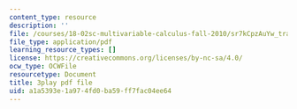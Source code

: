 ```yaml
---
content_type: resource
description: ''
file: /courses/18-02sc-multivariable-calculus-fall-2010/sr7kCpzAuYw_transcript.pdf
file_type: application/pdf
learning_resource_types: []
license: https://creativecommons.org/licenses/by-nc-sa/4.0/
ocw_type: OCWFile
resourcetype: Document
title: 3play pdf file
uid: a1a5393e-1a97-4fd0-ba59-ff7fac04ee64
---
```

